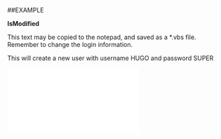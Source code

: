 

##EXAMPLE

**IsModified**

This text may be copied to the notepad, and saved as a *.vbs file. Remember to change the login information.



This will create a new user with username HUGO and password SUPER

![](../../Examples/vbs/SOUser.IsModified.vbs.txt)





